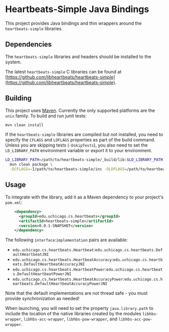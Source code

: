 # Heartbeats-Simple Java Bindings

This project provides Java bindings and thin wrappers around the `heartbeats-simple` libraries.

## Dependencies

The `heartbeats-simple` libraries and headers should be installed to the system.

The latest `heartbeats-simple` C libraries can be found at
[https://github.com/libheartbeats/heartbeats-simple](https://github.com/libheartbeats/heartbeats-simple).

## Building

This project uses [Maven](http://maven.apache.org/).
Currently the only supported platforms are the `unix` family.
To build and run junit tests:

```sh
mvn clean install
```

If the `heartbeats-simple` libraries are compiled but not installed, you need to specify the `CFLAGS` and `LDFLAGS` properties as part of the build command.
Unless you are skipping tests (`-DskipTests`), you also need to set the `LD_LIBRARY_PATH` environment variable or export it to your environment.

```sh
LD_LIBRARY_PATH=/path/to/heartbeats-simple/_build/lib:$LD_LIBRARY_PATH \
  mvn clean package \
  -DCFLAGS=-I/path/to/heartbeats-simple/inc -DLDFLAGS=/path/to/heartbeats-simple/_build/lib
```

## Usage

To integrate with the library, add it as a Maven dependency to your project's `pom.xml`:

```xml
    <dependency>
      <groupId>edu.uchicago.cs.heartbeats</groupId>
      <artifactId>heartbeats-simple</artifactId>
      <version>0.0.1-SNAPSHOT</version>
    </dependency>
```

The following `interface`:`implementation` pairs are available:

* `edu.uchicago.cs.heartbeats.Heartbeat`:`edu.uchicago.cs.heartbeats.DefaultHeartbeatJNI`
* `edu.uchicago.cs.heartbeats.HeartbeatAccuracy`:`edu.uchicago.cs.heartbeats.DefaultHeartbeatAccuracyJNI`
* `edu.uchicago.cs.heartbeats.HeartbeatPower`:`edu.uchicago.cs.heartbeats.DefaultHeartbeatPowerJNI`
* `edu.uchicago.cs.heartbeats.HeartbeatAccuracyPower`:`edu.uchicago.cs.heartbeats.DefaultHeartbeatAccuracyPowerJNI`

Note that the default implementations are not thread safe - you must provide synchronization as needed!

When launching, you will need to set the property `java.library.path` to include the location of the native libraries created by the modules `libhbs-wrapper`, `libhbs-acc-wrapper`, `libhbs-pow-wrapper`, and `libhbs-acc-pow-wrapper`.
